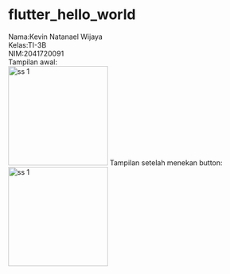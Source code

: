 # flutter_hello_world
Nama:Kevin Natanael Wijaya  
Kelas:TI-3B  
NIM:2041720091  
Tampilan awal:  
<img src="ss/ss1.png" alt="ss 1" style="width:200px;"/>
Tampilan setelah menekan button:  
<img src="ss/ss1.png" alt="ss 1" style="width:200px;"/>

